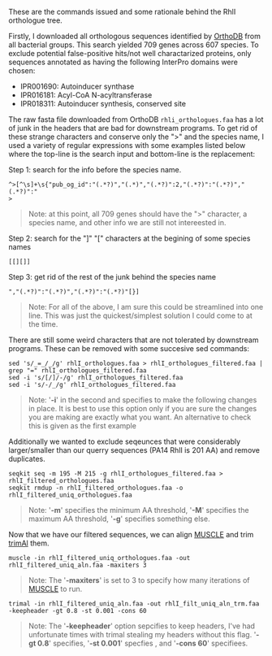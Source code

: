 These are the commands issued and some rationale behind the RhlI orthologue tree.

Firstly, I downloaded all orthologous sequences identified by [OrthoDB](https://www.orthodb.org/?query=208964_0:0003c9)
from all bacterial groups. This search yielded 709 genes across 607 species. To exclude potential false-positive hits/not well charactarized proteins, only sequences annotated as having the following InterPro domains were chosen:
  - IPR001690: Autoinducer synthase
  - IPR016181: Acyl-CoA N-acyltransferase
  - IPR018311: Autoinducer synthesis, conserved site

The raw fasta file downloaded from OrthoDB `rhli_orthologues.faa` has a lot of junk in the headers that are bad for downstream programs.
To get rid of these strange characters and conserve only the ">" and the species name, I used a variety of regular expressions with some examples listed below where the top-line is the search input and bottom-line is the replacement:

Step 1: search for the info before the species name.

	^>[^\s]+\s{"pub_og_id":"(.*?)","(.*)","(.*?)":2,"(.*?)":"(.*?)","(.*?)":"
	>
> Note: at this point, all 709 genes should have the ">" character, a species name, and other info we are still not intereested in.

Step 2: search for the "]" "[" characters at the begining of some species names

	[[][]]
 
Step 3: get rid of the rest of the junk behind the species name

	","(.*?)":"(.*?)","(.*?)":"(.*?)"[}]
> Note: For all of the above, I am sure this could be streamlined into one line. This was just the quickest/simplest solution I could come to at the time.

There are still some weird characters that are not tolerated by downstream programs. These can be removed with some succesive sed commands:

	sed 's/_=_/_/g' rhlI_orthologues.faa > rhlI_orthologues_filtered.faa | grep "=" rhlI_orthologues_filtered.faa 
	sed -i 's/[/]/-/g' rhlI_orthologues_filtered.faa 
	sed -i 's/-/_/g' rhlI_orthologues_filtered.faa 
> Note: '**-i**' in the second and specifies to make the following changes in place. It is best to use this option only if you are sure the changes you are making are exactly what you want. An alternative to check this is given as the first example
 
Additionally we wanted to exclude seqeunces that were considerably larger/smaller than our querry sequences (PA14 RhlI is 201 AA) and remove duplicates.

	seqkit seq -m 195 -M 215 -g rhlI_orthologues_filtered.faa > rhlI_filtered_orthologues.faa
	seqkit rmdup -n rhlI_filtered_orthologues.faa -o rhlI_filtered_uniq_orthologues.faa
> Note: '**-m**' specifies the minimum AA threshold, '**-M**' specifies the maximum AA threshold, '**-g**' specifies something else.

Now that we have our filtered sequences, we can align [MUSCLE](https://www.drive5.com/muscle/) and trim [trimAl](http://trimal.cgenomics.org/trimal) them.

	muscle -in rhlI_filtered_uniq_orthologues.faa -out rhlI_filtered_uniq_aln.faa -maxiters 3
> Note: The '**-maxiters**' is set to 3 to specify how many iterations of [MUSCLE](https://www.drive5.com/muscle/) to run.

	trimal -in rhlI_filtered_uniq_aln.faa -out rhlI_filt_uniq_aln_trm.faa -keepheader -gt 0.8 -st 0.001 -cons 60
> Note: The '**-keepheader**' option sepcifies to keep headers, I've had unfortunate times with trimal stealing my headers without
> this flag. '**-gt 0.8**' specifies, '**-st 0.001**' specfies , and '**-cons 60**' specifiees.
